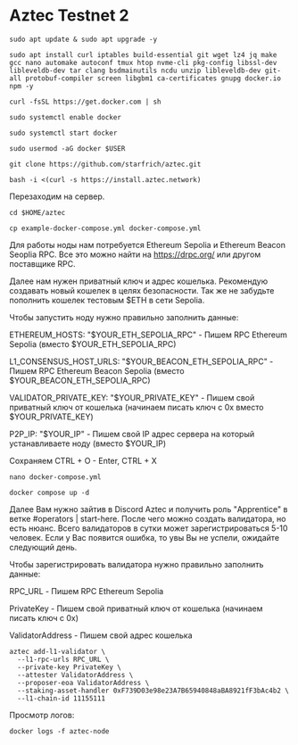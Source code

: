 # Aztec Testnet 2

```
sudo apt update & sudo apt upgrade -y
```

```
sudo apt install curl iptables build-essential git wget lz4 jq make gcc nano automake autoconf tmux htop nvme-cli pkg-config libssl-dev libleveldb-dev tar clang bsdmainutils ncdu unzip libleveldb-dev git-all protobuf-compiler screen libgbm1 ca-certificates gnupg docker.io npm -y
```

```
curl -fsSL https://get.docker.com | sh
```
```
sudo systemctl enable docker
```
```
sudo systemctl start docker
```
```
sudo usermod -aG docker $USER
```

```
git clone https://github.com/starfrich/aztec.git
```

```
bash -i <(curl -s https://install.aztec.network)
```
Перезаходим на сервер.

```
cd $HOME/aztec
```

```
cp example-docker-compose.yml docker-compose.yml
```

Для работы ноды нам потребуется Ethereum Sepolia и Ethereum Beacon Seoplia RPC. Все это можно найти на https://drpc.org/ или другом поставщике RPC.

Далее нам нужен приватный ключ и адрес кошелька. Рекомендую создавать новый кошелек в целях безопасности. Так же не забудьте пополнить кошелек тестовым $ETH в сети Sepolia.

Чтобы запустить ноду нужно правильно заполнить данные:

ETHEREUM_HOSTS: "$YOUR_ETH_SEPOLIA_RPC" - Пишем RPC Ethereum Sepolia (вместо $YOUR_ETH_SEPOLIA_RPC)

L1_CONSENSUS_HOST_URLS: "$YOUR_BEACON_ETH_SEPOLIA_RPC" - Пишем RPC Ethereum Beacon Sepolia (вместо $YOUR_BEACON_ETH_SEPOLIA_RPC)

VALIDATOR_PRIVATE_KEY: "$YOUR_PRIVATE_KEY" - Пишем свой приватный ключ от кошелька (начинаем писать ключ с 0x вместо $YOUR_PRIVATE_KEY)

P2P_IP: "$YOUR_IP" - Пишем свой IP адрес сервера на который устанавливаете ноду (вместо $YOUR_IP)

Сохраняем CTRL + O - Enter, CTRL + X

```
nano docker-compose.yml
```

```
docker compose up -d
```

Далее Вам нужно зайтив в Discord Aztec и получить роль "Apprentice" в ветке #operators | start-here. После чего можно создать валидатора, но есть нюанс. Всего валидаторов в сутки может зарегистрироваться 5-10 человек. Если у Вас появится ошибка, то увы Вы не успели, ожидайте следующий день.

Чтобы зарегистрировать валидатора нужно правильно заполнить данные:

RPC_URL - Пишем RPC Ethereum Sepolia

PrivateKey - Пишем свой приватный ключ от кошелька (начинаем писать ключ с 0x)

ValidatorAddress - Пишем свой адрес кошелька

```
aztec add-l1-validator \
  --l1-rpc-urls RPC_URL \
  --private-key PrivateKey \
  --attester ValidatorAddress \
  --proposer-eoa ValidatorAddress \
  --staking-asset-handler 0xF739D03e98e23A7B65940848aBA8921fF3bAc4b2 \
  --l1-chain-id 11155111
```

Просмотр логов: 

```
docker logs -f aztec-node
```
